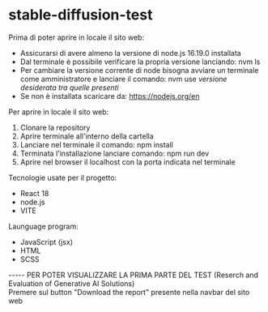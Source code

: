 # stable-diffusion-test
Prima di poter aprire in locale il sito web:
 
- Assicurarsi di avere almeno la versione di node.js 16.19.0 installata
- Dal terminale è possibile verificare la propria versione lanciando: nvm ls
- Per cambiare la versione corrente di node bisogna avviare un terminale come amministratore e lanciare il comando: nvm use *versione desiderata tra quelle presenti*
- Se non è installata scaricare da: https://nodejs.org/en 

Per aprire in locale il sito web: 
1. Clonare la repository
2. Aprire terminale all'interno della cartella
3. Lanciare nel terminale il comando: npm install
4. Terminata l'installazione lanciare comando: npm run dev
5. Aprire nel browser il localhost con la porta indicata nel terminale 

Tecnologie usate per il progetto: 
- React 18
- node.js
- VITE 

Launguage program: 
- JavaScript (jsx) 
- HTML
- SCSS

----- PER POTER VISUALIZZARE LA PRIMA PARTE DEL TEST (Reserch and Evaluation of Generative AI Solutions)  
Premere sul button "Download the report" presente nella navbar del sito web
